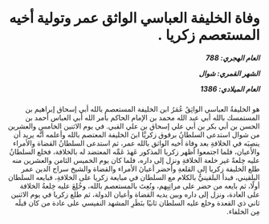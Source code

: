 <h1 dir="rtl">وفاة الخليفة العباسي الواثق عمر وتولية أخيه المستعصم زكريا .</h1>

<h5 dir="rtl">العام الهجري:  788

الشهر القمري: شوال

العام الميلادي: 1386</h5>

<p dir="rtl">هو الخليفةُ العباسي الواثِقُ عُمَرُ ابن الخليفة المستعصم بالله أبي إسحاق إبراهيم بن المستمسك بالله أبي عبد الله محمد بن الإمام الحاكم بأمر الله أبي العباس أحمد بن الحسن بن أبي بكر بن أبي علي إسحاق بن علي القبي. في يوم الاثنين الخامس والعشرين من شوال استدعى السلطانُ برقوق زكريَّا ابنَ الخليفة المعتصم بالله وأعلمه أنَّه يريد أن ينصِبَه في الخلافةِ بعد وفاة أخيه الواثق بالله عمر، ثم استدعى السلطانُ القضاة والأمراء والأعيان، فلما اجتمعوا أظهر زكريا المذكور عَهدَ عَمِّه المعتضد له بالخلافة، فخلع السلطانُ عليه خِلعةً غير خلعة الخلافةِ ونزل إلى داره، فلما كان يوم الخميس الثامن والعشرين منه طلع الخليفة زكريا إلى القلعةِ وأحضر أعيانَ الأمراء والقضاة والشيخ سراج الدين عمر البلقيني، فبدأ البلقينيُّ بالكلام مع السلطان في مبايعة زكريا على الخلافةِ، فبايعه السلطان أولًا، ثم بايعه من حضر على مراتِبِهم، ونُعِتَ بالمستعصم بالله، وخُلِعَ عليه خِلعةُ الخلافة على العادة، ونزل إلى داره وبين يديه القضاة وأعيان الدولة، ثم طلع زكريا في يوم الاثنين ثاني ذي القعدة وخلع عليه السلطان ثانيًا بنَظَرِ المشهد النفيسي على عادة من كان قبلَه مِن الخلفاء.</p></br>
